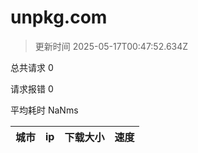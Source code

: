 
  # unpkg.com

  > 更新时间 2025-05-17T00:47:52.634Z
  
  总共请求 0

  请求报错 0

  平均耗时 NaNms

|城市|ip|下载大小|速度|
|-----|----------|---|---|

  